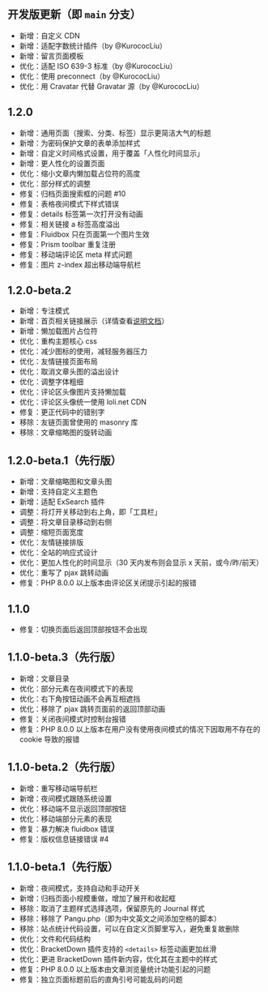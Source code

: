 ## 开发版更新（即 `main` 分支）

- 新增：自定义 CDN
- 新增：适配字数统计插件（by @KurococLiu）
- 新增：留言页面模板
- 优化：适配 ISO 639-3 标准（by @KurococLiu）
- 优化：使用 preconnect（by @KurococLiu）
- 优化：用 Cravatar 代替 Gravatar 源（by @KurococLiu）

## 1.2.0

- 新增：通用页面（搜索、分类、标签）显示更简洁大气的标题
- 新增：为密码保护文章的表单添加样式
- 新增：自定义时间格式设置，用于覆盖「人性化时间显示」
- 新增：更人性化的设置页面
- 优化：缩小文章内懒加载占位符的高度
- 优化：部分样式的调整
- 修复：归档页面搜索框的问题 #10
- 修复：表格夜间模式下样式错误
- 修复：details 标签第一次打开没有动画
- 修复：相关链接 a 标签高度溢出
- 修复：Fluidbox 只在页面第一个图片生效
- 修复：Prism toolbar 重复注册
- 修复：移动端评论区 meta 样式问题
- 修复：图片 z-index 超出移动端导航栏

## 1.2.0-beta.2

- 新增：专注模式
- 新增：首页相关链接展示（详情查看[说明文档](https://matcha.guhub.cn/config#%E9%A6%96%E9%A1%B5%E7%9B%B8%E5%85%B3%E9%93%BE%E6%8E%A5)）
- 新增：懒加载图片占位符
- 优化：重构主题核心 css
- 优化：减少图标的使用，减轻服务器压力
- 优化：友情链接页面布局
- 优化：取消文章头图的溢出设计
- 优化：调整字体粗细
- 优化：评论区头像图片支持懒加载
- 优化：评论区头像统一使用 loli.net CDN
- 修复：更正代码中的错别字
- 移除：友链页面曾使用的 masonry 库
- 移除：文章缩略图的旋转动画

## 1.2.0-beta.1（先行版）

- 新增：文章缩略图和文章头图
- 新增：支持自定义主题色
- 新增：适配 ExSearch 插件
- 调整：将灯开关移动到右上角，即「工具栏」
- 调整：将文章目录移动到右侧
- 调整：缩短页面宽度
- 优化：友情链接排版
- 优化：全站的响应式设计
- 优化：更加人性化的时间显示（30 天内发布则会显示 x 天前，或今/昨/前天）
- 优化：重写了 pjax 跳转动画
- 修复：PHP 8.0.0 以上版本由评论区关闭提示引起的报错

## 1.1.0

- 修复：切换页面后返回顶部按钮不会出现

## 1.1.0-beta.3（先行版）

- 新增：文章目录
- 优化：部分元素在夜间模式下的表现
- 优化：右下角按钮动画不会再互相遮挡
- 优化：移除了 pjax 跳转页面前的返回顶部动画
- 修复：关闭夜间模式时控制台报错
- 修复：PHP 8.0.0 以上版本在用户没有使用夜间模式的情况下因取用不存在的 cookie 导致的报错

## 1.1.0-beta.2（先行版）

- 新增：重写移动端导航栏
- 新增：夜间模式跟随系统设置
- 优化：移动端不显示返回顶部按钮
- 优化：移动端部分元素的表现
- 修复：暴力解决 fluidbox 错误
- 修复：版权信息链接错误 #4

## 1.1.0-beta.1（先行版）

- 新增：夜间模式，支持自动和手动开关
- 新增：归档页面小规模重做，增加了展开和收起框
- 移除：取消了主题样式选择选项，保留原先的 Journal 样式
- 移除：移除了 Pangu.php（即为中文英文之间添加空格的脚本）
- 移除：站点统计代码设置，可以在自定义页脚里写入，避免重复故删除
- 优化：文件和代码结构
- 优化：BracketDown 插件支持的 `<details>` 标签动画更加丝滑
- 优化：更进 BracketDown 插件新内容，优化其在主题中的样式
- 修复：PHP 8.0.0 以上版本由文章浏览量统计功能引起的问题
- 修复：独立页面标题前后的直角引号可能乱码的问题